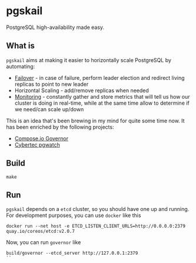 # pgskail
PostgreSQL high-availability made easy.

## What is

`pgskail` aims at making it easier to horizontally scale PostgreSQL by automating:

* [Failover](https://github.com/pires/pgskail/wiki/Failover) - in case of failure, perform leader election and redirect living replicas to point to new leader
* Horizontal Scaling - add/remove replicas when needed
* [Monitoring](https://github.com/pires/pgskail/wiki/Monitoring) - constantly gather and store metrics that will tell us how our cluster is doing in real-time, while at the same time allow to determine if we need/can scale up/down

This is an idea that's been brewing in my mind for quite some time now. It has been enriched by the following projects:

* [Compose.io Governor](https://github.com/compose/governor)
* [Cybertec pgwatch](http://www.cybertec.at/en/products/pgwatch-cybertec-enterprise-postgresql-monitor)

## Build

```
make
```

## Run

`pgskail` depends on a `etcd` cluster, so you should have one up and running. For development purposes, you can use `docker` like this

```
docker run --net host -e ETCD_LISTEN_CLIENT_URLS=http://0.0.0.0:2379 quay.io/coreos/etcd:v2.0.7
```

Now, you can run `governor` like  

```
build/governor --etcd_server http://127.0.0.1:2379
``
